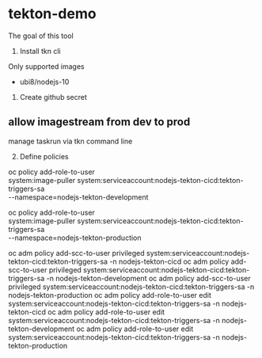 # tekton-demo

The goal of this tool

1. Install tkn cli

Only supported images 
- ubi8/nodejs-10


1. Create github secret

## allow imagestream from dev to prod
manage taskrun via tkn command line

2. Define policies

oc policy add-role-to-user \
    system:image-puller system:serviceaccount:nodejs-tekton-cicd:tekton-triggers-sa \
    --namespace=nodejs-tekton-development

oc policy add-role-to-user \
    system:image-puller system:serviceaccount:nodejs-tekton-cicd:tekton-triggers-sa \
    --namespace=nodejs-tekton-production

oc adm policy add-scc-to-user privileged system:serviceaccount:nodejs-tekton-cicd:tekton-triggers-sa -n nodejs-tekton-cicd
oc adm policy add-scc-to-user privileged system:serviceaccount:nodejs-tekton-cicd:tekton-triggers-sa -n nodejs-tekton-development
oc adm policy add-scc-to-user privileged system:serviceaccount:nodejs-tekton-cicd:tekton-triggers-sa -n nodejs-tekton-production
oc adm policy add-role-to-user edit system:serviceaccount:nodejs-tekton-cicd:tekton-triggers-sa -n nodejs-tekton-cicd
oc adm policy add-role-to-user edit system:serviceaccount:nodejs-tekton-cicd:tekton-triggers-sa -n nodejs-tekton-development
oc adm policy add-role-to-user edit system:serviceaccount:nodejs-tekton-cicd:tekton-triggers-sa -n nodejs-tekton-production
